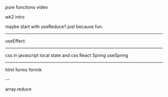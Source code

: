 pure functions video

wk2 intro

maybe start with useReduce?  just because fun.

---

useEffect

--- 
css in javascript
local state and css
React Spring
useSpring


---

html forms
formik

--


array.reduce





